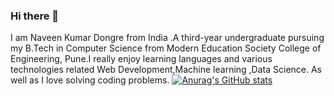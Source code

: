 ### Hi there 👋
I am Naveen Kumar Dongre from India .A third-year undergraduate pursuing my B.Tech in Computer Science from Modern Education Society College of Engineering, Pune.I really enjoy learning languages and various technologies related Web Development,Machine learning ,Data Science. As well as I love solving coding problems.
[![Anurag's GitHub stats](https://github-readme-stats.vercel.app/api?username=NaveenKumarDongre)](https://github.com/anuraghazra/github-readme-stats)




